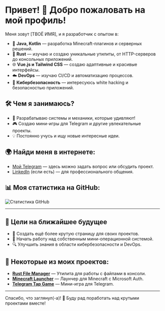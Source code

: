 # Привет! 👋 Добро пожаловать на мой профиль!

Меня зовут [ТВОЁ ИМЯ], и я разработчик с опытом в:
- 🌟 **Java, Kotlin** — разработка Minecraft-плагинов и серверных решений.
- 🦀 **Rust** — изучаю и создаю уникальные утилиты, от HTTP-серверов до консольных приложений.
- 🌐 **Vue.js и Tailwind CSS** — создаю адаптивные и красивые интерфейсы.
- ☁️ **DevOps** — изучаю CI/CD и автоматизацию процессов.
- 🔐 **Кибербезопасность** — интересуюсь white hacking и безопасностью приложений.

## 🛠️ Чем я занимаюсь?
- 🚀 Разрабатываю системы и механики, которые удивляют!
- 🎮 Создаю мини-игры для Telegram и другие увлекательные проекты.
- 💡 Постоянно учусь и ищу новые интересные идеи.

## 🌍 Найди меня в интернете:
- [Мой Telegram](#) — здесь можно задать вопрос или обсудить проект.
- [LinkedIn](#) (если есть) — для профессионального общения.

## 📊 Моя статистика на GitHub:
![Статистика GitHub](https://github-readme-stats.vercel.app/api?username=ТВОЙ_НИК&show_icons=true&theme=radical)

---

## 🎯 Цели на ближайшее будущее
- 🎨 Создать ещё более крутую страницу для своих проектов.
- 🐧 Начать работу над собственным мини-операционной системой.
- 🔍 Улучшить знания в области кибербезопасности и DevOps.

## 💾 Некоторые из моих проектов:
- **[Rust File Manager](#)** — Утилита для работы с файлами в консоли.
- **[Minecraft Launcher](#)** — Лаунчер для Minecraft с Microsoft Auth.
- **[Telegram Tap Game](#)** — Мини-игра для Telegram.

---

Спасибо, что заглянул(-а)! 🙌 Буду рад поработать над крутыми проектами вместе!
